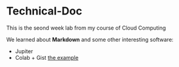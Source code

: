 # Technical-Doc
This is the seond week lab from my course of Cloud Computing 


We learned about **Markdown** and some other interesting software:

* Jupiter
* Colab + Gist [the example](https://colab.research.google.com/gist/Molivieryp/a416d2daa5d418f5e136b4b5ec6fcaf6/practice-markdown.ipynb)

